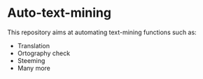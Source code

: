 # Auto-text-mining

This repository aims at automating text-mining functions such as:
- Translation
- Ortography check
- Steeming
- Many more

